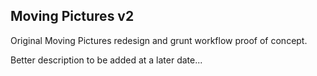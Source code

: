 ## Moving Pictures v2

Original Moving Pictures redesign and grunt workflow proof of concept.

Better description to be added at a later date...